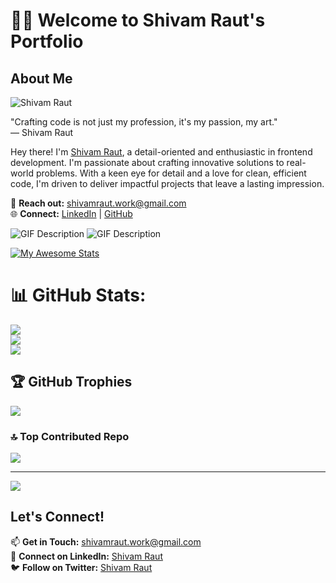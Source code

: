 # 👨‍💻 **Welcome to Shivam Raut's Portfolio**

## About Me

![Shivam Raut](link/to/profile/photo)

"Crafting code is not just my profession, it's my passion, my art."  
— Shivam Raut

Hey there! I'm [Shivam Raut](link/to/linkedin), a detail-oriented and enthusiastic  in frontend development. I'm passionate about crafting innovative solutions to real-world problems. With a keen eye for detail and a love for clean, efficient code, I'm driven to deliver impactful projects that leave a lasting impression.

📧 **Reach out:** shivamraut.work@gmail.com  
🌐 **Connect:** [LinkedIn](link/to/linkedin) | [GitHub](link/to/github)  

![GIF Description](https://raw.githubusercontent.com/ShivamRaut16/ShivamRaut16/refs/heads/main/GIThub1.gif)
![GIF Description](https://raw.githubusercontent.com/ShivamRaut16/ShivamRaut16/refs/heads/main/GitHub2.gif)

[![My Awesome Stats](https://awesome-github-stats.azurewebsites.net/user-stats/ShivamRaut16?cardType=octocat&theme=tokyonight&preferLogin=true)](https://git.io/awesome-stats-card)


# 📊 GitHub Stats:
![](https://github-readme-stats.vercel.app/api?username=ShivamRaut16&theme=dark&hide_border=false&include_all_commits=false&count_private=false)<br/>
![](https://github-readme-streak-stats.herokuapp.com/?user=ShivamRaut16&theme=dark&hide_border=false)<br/>
![](https://github-readme-stats.vercel.app/api/top-langs/?username=ShivamRaut16&theme=dark&hide_border=false&include_all_commits=false&count_private=false&layout=compact)

## 🏆 GitHub Trophies
![](https://github-profile-trophy.vercel.app/?username=ShivamRaut16&theme=radical&no-frame=true&no-bg=false&margin-w=4)

### 🔝 Top Contributed Repo
![](https://github-contributor-stats.vercel.app/api?username=ShivamRaut16&limit=5&theme=dark&combine_all_yearly_contributions=true)

---
[![](https://visitcount.itsvg.in/api?id=ShivamRaut16&icon=0&color=0)](https://visitcount.itsvg.in)

<!-- Proudly created with GPRM ( https://gprm.itsvg.in ) -->

## Let's Connect!

📫 **Get in Touch:** shivamraut.work@gmail.com  
🤝 **Connect on LinkedIn:** [Shivam Raut](link/to/linkedin)  
🐦 **Follow on Twitter:** [Shivam Raut](link/to/twitter)

<!---
ShivamRaut16/ShivamRaut16 is a ✨ special ✨ repository because its `README.md` (this file) appears on your GitHub profile.
You can click the Preview link to take a look at your changes.
--->
